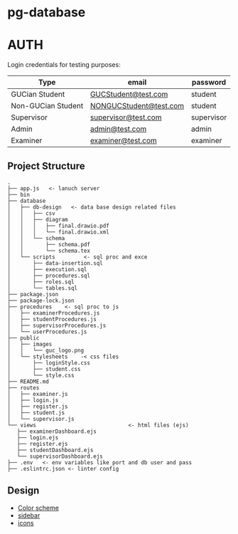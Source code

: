 # pg-database

# AUTH

Login credentials for testing purposes:

| Type | email | password|
| ---| ------| -------|
|GUCian Student|GUCStudent@test.com|student|
|Non-GUCian Student|NONGUCStudent@test.com|student|
|Supervisor|supervisor@test.com|supervisor|
|Admin|admin@test.com|admin|
|Examiner|examiner@test.com|examiner|


## Project Structure 
 ```
 .
├── app.js   <- lanuch server
├── bin
├── database  
│   ├── db-design   <- data base design related files
│   │   ├── csv
│   │   ├── diagram
│   │   │   ├── final.drawio.pdf
│   │   │   └── final.drawio.xml
│   │   └── schema
│   │       ├── schema.pdf
│   │       └── schema.tex
│   └── scripts         <- sql proc and exce 
│       ├── data-insertion.sql
│       ├── execution.sql
│       ├── procedures.sql
│       ├── roles.sql
│       └── tables.sql
├── package.json
├── package-lock.json 
├── procedures    <- sql proc to js 
│   ├── examinerProcedures.js
│   ├── studentProcedures.js
│   ├── supervisorProcedures.js
│   └── userProcedures.js
├── public
│   ├── images
│   │   └── guc_logo.png 
│   └── stylesheets    -< css files 
│       ├── loginStyle.css
│       ├── student.css  
│       └── style.css
├── README.md
├── routes
│   ├── examiner.js
│   ├── login.js
│   ├── register.js
│   ├── student.js
│   └── supervisor.js
└── views                             <- html files (ejs)
    ├── examinerDashboard.ejs
    ├── login.ejs
    ├── register.ejs
    ├── studentDashboard.ejs
    └── supervisorDashboard.ejs
├── .env   <- env variables like port and db user and pass
├── .eslintrc.json <- linter config
```

## Design
- [Color scheme](https://colorhunt.co/palette/f0f5f9c9d6df52616b1e2022)
- [sidebar](https://codepen.io/jainharshit/pen/bGBRyLP)
- [icons](https://fontawesome.com/v5.15/icons?d=gallery&p=2&m=free)

